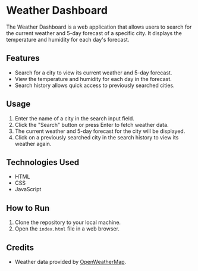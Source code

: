 # Weather Dashboard

The Weather Dashboard is a web application that allows users to search for the current weather and 5-day forecast of a specific city. It displays the temperature and humidity for each day's forecast.

## Features

- Search for a city to view its current weather and 5-day forecast.
- View the temperature and humidity for each day in the forecast.
- Search history allows quick access to previously searched cities.

## Usage

1. Enter the name of a city in the search input field.
2. Click the "Search" button or press Enter to fetch weather data.
3. The current weather and 5-day forecast for the city will be displayed.
4. Click on a previously searched city in the search history to view its weather again.

## Technologies Used

- HTML
- CSS
- JavaScript

## How to Run

1. Clone the repository to your local machine.
2. Open the `index.html` file in a web browser.

## Credits

- Weather data provided by [OpenWeatherMap](https://openweathermap.org/).
